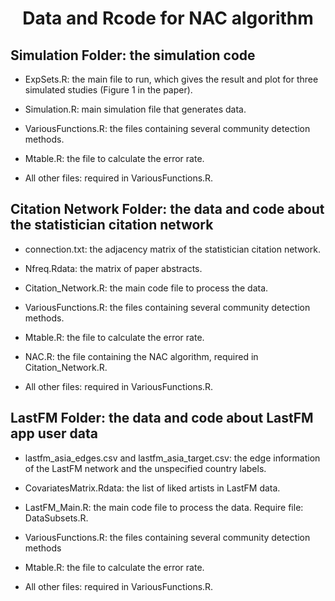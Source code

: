 # <h1 align="center"> Data and Rcode for NAC algorithm </h1>

## Simulation Folder: the simulation code

- ExpSets.R: the main file to run, which gives the result and plot for three simulated studies (Figure 1 in the paper).

- Simulation.R: main simulation file that generates data.

- VariousFunctions.R: the files containing several community detection methods.

- Mtable.R: the file to calculate the error rate.

- All other files: required in VariousFunctions.R.

## Citation Network Folder: the data and code about the statistician citation network

- connection.txt: the adjacency matrix of the statistician citation network.
  
- Nfreq.Rdata: the matrix of paper abstracts.

- Citation_Network.R: the main code file to process the data.
  
- VariousFunctions.R: the files containing several community detection methods.

- Mtable.R: the file to calculate the error rate.

- NAC.R: the file containing the NAC algorithm, required in Citation_Network.R.

- All other files: required in VariousFunctions.R.

## LastFM Folder: the data and code about LastFM app user data

- lastfm_asia_edges.csv and lastfm_asia_target.csv: the edge information of the LastFM network and the unspecified country labels.

- CovariatesMatrix.Rdata: the list of liked artists in LastFM data.

- LastFM_Main.R: the main code file to process the data. Require file: DataSubsets.R.

- VariousFunctions.R: the files containing several community detection methods

- Mtable.R: the file to calculate the error rate.

- All other files: required in VariousFunctions.R.
